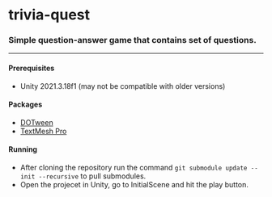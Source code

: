 # trivia-quest
### Simple question-answer game that contains set of questions.
----

#### Prerequisites
- Unity 2021.3.18f1 (may not be compatible with older versions)

#### Packages
- [DOTween](https://github.com/Demigiant/dotween)
- [TextMesh Pro](https://docs.unity3d.com/Manual/com.unity.textmeshpro.html)

#### Running
- After cloning the repository run the command `git submodule update --init --recursive` to pull submodules.
- Open the projecet in Unity, go to InitialScene and hit the play button.
